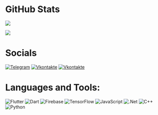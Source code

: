 # GitHub Stats

![](https://github-readme-stats-git-masterrstaa-rickstaa.vercel.app/api?username=Its-LALOL&hide=contribs&show_icons=true&theme=tokyonight)

![](https://github-readme-stats-git-masterrstaa-rickstaa.vercel.app/api/top-langs/?username=Its-LALOL&theme=tokyonight&layout=compact)

# Sociаls
[![Telegram](https://img.shields.io/badge/-Telegram-090909?style=for-the-badge&logo=telegram&logoColor=27A0D9)](https://t.me/terrorself)
[![Vkontakte](https://img.shields.io/badge/-Vkontakte-090909?style=for-the-badge&logo=Vk&logoColor=4F7DB3)](https://vk.com/rr23_2r_23f3_3r2f)
[![Vkontakte](https://img.shields.io/badge/-Discord-090909?style=for-the-badge&logo=Vk&logoColor=4F7DB3)](https://discord.gg/UkFmaUm65a)

# Languages and Tools:
![Flutter](https://img.shields.io/badge/-Flutter-090909?style=for-the-badge&logo=flutter&logoColor=47C5FB)
![Dart](https://img.shields.io/badge/-Dart-090909?style=for-the-badge&logo=dart&logoColor=097CDB)
![Firebase](https://img.shields.io/badge/-Firebase-090909?style=for-the-badge&logo=firebase&logoColor=F8C52C)
![TensorFlow](https://img.shields.io/badge/-TensorFlow-090909?style=for-the-badge&logo=tensorflow&logoColor=F88C00)
![JavaScript](https://img.shields.io/badge/-JavaScript-090909?style=for-the-badge&logo=JavaScript&logoColor=E9D54D)
![.Net](https://img.shields.io/badge/-Framework-090909?style=for-the-badge&logo=.net&logoColor=E5D3FF)
![C++](https://img.shields.io/badge/-C++-090909?style=for-the-badge&logo=C%2b%2b&logoColor=6296CC)
![Python](https://img.shields.io/badge/-Python-090909?style=for-the-badge&logo=C%2b%2b&logoColor=6296CC)
